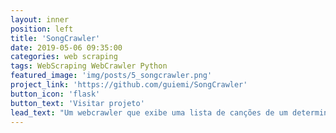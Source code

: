 ```yaml
---
layout: inner
position: left
title: 'SongCrawler'
date: 2019-05-06 09:35:00
categories: web scraping
tags: WebScraping WebCrawler Python
featured_image: 'img/posts/5_songcrawler.png'
project_link: 'https://github.com/guiemi/SongCrawler'
button_icon: 'flask'
button_text: 'Visitar projeto'
lead_text: "Um webcrawler que exibe uma lista de canções de um determinado artista."
---
```

